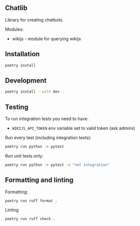 ## Chatlib

Library for creating chatbots.

Modules:
- wikijs - module for querying wikijs

## Installation

```sh
poetry install
```

## Development

```sh
poetry install --with dev
```

## Testing

To run integration tests you need to have:

- `WIKIJS_API_TOKEN` env variable set to valid token (ask admins)

Run every test (including integration tests):

```sh
poetry run python -m pytest
```

Run unit tests only:

```sh
poetry run python -m pytest -m "not integration"
```

## Formatting and linting

Formatting:

```sh
poetry run ruff format .
```

Linting

```sh
poetry run ruff check .
```
